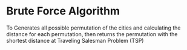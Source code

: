 # Brute Force Algorithm

To Generates all possible permutation of the cities and calculating the distance for each permutation, then returns the permutation with the shortest distance at Traveling Salesman Problem (TSP)
